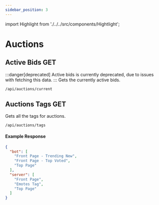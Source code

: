 ```yaml
---
sidebar_position: 3
---
```


import Highlight from './../../src/components/Hightlight';

# Auctions

## Active Bids <Highlight color="#25c2a0">GET</Highlight>

:::danger[deprecated]
Active bids is currently deprecated, due to issues with fetching this data.
:::
Gets the currently active bids.

```
/api/auctions/current
```

## Auctions Tags <Highlight color="#25c2a0">GET</Highlight>

Gets all the tags for auctions.

```
/api/auctions/tags
```

#### Example Response

```json
{
  "bot": [
    "Front Page - Trending New",
    "Front Page - Top Voted",
    "Top Page"
  ],
  "server": [
    "Front Page",
    "Emotes Tag",
    "Top Page"
  ]
}
```
